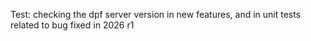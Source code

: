Test: checking the dpf server version in new features, and in unit tests related to bug fixed in 2026 r1